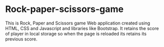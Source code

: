 # Rock-paper-scissors-game

This is Rock, Paper and Scissors game Web application created using HTML, CSS and Javascript and libraries like Bootstrap. 
It retains the score of player in local storage so when the page is reloaded its retains its previous score.
